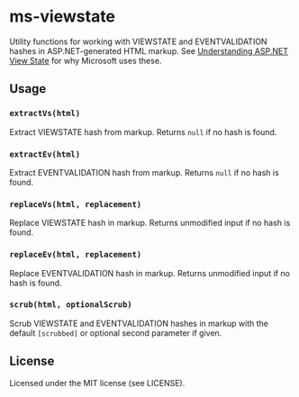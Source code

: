 # ms-viewstate #

Utility functions for working with VIEWSTATE and EVENTVALIDATION hashes in ASP.NET-generated HTML markup. See [Understanding ASP.NET View State](http://msdn.microsoft.com/en-us/library/ms972976.aspx) for why Microsoft uses these.

## Usage ##

### `extractVs(html)` ###

Extract VIEWSTATE hash from markup. Returns `null` if no hash is found.

### `extractEv(html)` ###

Extract EVENTVALIDATION hash from markup. Returns `null` if no hash is found.

### `replaceVs(html, replacement)` ###

Replace VIEWSTATE hash in markup. Returns unmodified input if no hash is found.

### `replaceEv(html, replacement)` ###

Replace EVENTVALIDATION hash in markup. Returns unmodified input if no hash is found.

### `scrub(html, optionalScrub)` ###

Scrub VIEWSTATE and EVENTVALIDATION hashes in markup with the default `[scrubbed]` or optional second parameter if given.

## License ##

Licensed under the MIT license (see LICENSE).
